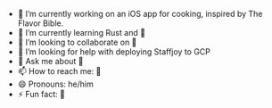 
- 🔭 I’m currently working on an iOS app for cooking, inspired by The Flavor Bible.
- 🌱 I’m currently learning Rust and 🧘
- 👯 I’m looking to collaborate on 🧘
- 🤔 I’m looking for help with deploying Staffjoy to GCP
- 💬 Ask me about 🧘
- 📫 How to reach me: 🧘
- 😄 Pronouns: he/him
- ⚡ Fun fact: 🧘
